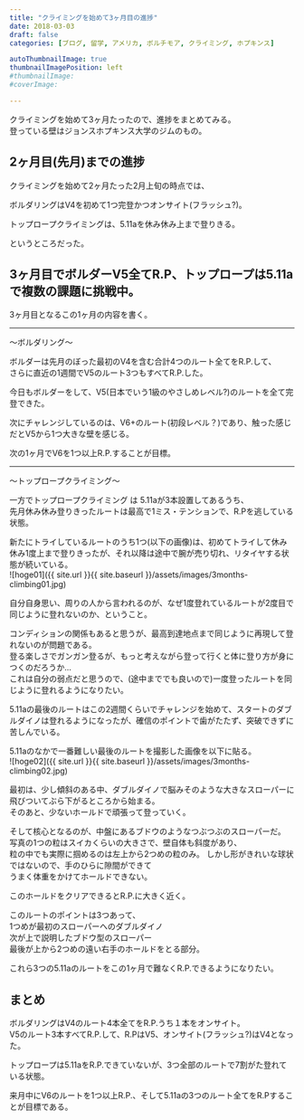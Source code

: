 ```yaml
---
title: "クライミングを始めて3ヶ月目の進捗"
date: 2018-03-03
draft: false
categories: [ブログ, 留学, アメリカ, ボルチモア, クライミング, ホプキンス]

autoThumbnailImage: true
thumbnailImagePosition: left
#thumbnailImage:
#coverImage:

---
```


クライミングを始めて3ヶ月たったので、進捗をまとめてみる。  
登っている壁はジョンスホプキンス大学のジムのもの。  

## 2ヶ月目(先月)までの進捗

クライミングを始めて2ヶ月たった2月上旬の時点では、  


ボルダリングはV4を初めて1つ完登かつオンサイト(フラッシュ?)。  

トップロープクライミングは、5.11aを休み休み上まで登りきる。  


というところだった。  

## 3ヶ月目でボルダーV5全てR.P、トップロープは5.11aで複数の課題に挑戦中。

3ヶ月目となるこの1ヶ月の内容を書く。  


---
〜ボルダリング〜  

ボルダーは先月のぼった最初のV4を含む合計4つのルート全てをR.P.して、  
さらに直近の1週間でV5のルート3つもすべてR.P.した。  

今日もボルダーをして、V5(日本でいう1級のやさしめレベル?)のルートを全て完登できた。  

次にチャレンジしているのは、V6+のルート(初段レベル？)であり、触った感じだとV5から1つ大きな壁を感じる。  

次の1ヶ月でV6を1つ以上R.P.することが目標。  

---
〜トップロープクライミング〜  

一方でトップロープクライミング  は
5.11aが3本設置してあるうち、  
先月休み休み登りきったルートは最高で1ミス・テンションで、R.Pを逃している状態。  


新たにトライしているルートのうち1つ(以下の画像)は、初めてトライして休み休み1度上まで登りきったが、それ以降は途中で腕が売り切れ、リタイヤする状態が続いている。  
![hoge01]({{ site.url }}{{ site.baseurl }}/assets/images/3months-climbing01.jpg)    


自分自身思い、周りの人から言われるのが、なぜ1度登れているルートが2度目で同じように登れないのか、ということ。  

コンディションの関係もあると思うが、最高到達地点まで同じように再現して登れないのが問題である。  
登る楽しさでガンガン登るが、もっと考えながら登って行くと体に登り方が身につくのだろうか...  
これは自分の弱点だと思うので、(途中まででも良いので)一度登ったルートを同じように登れるようになりたい。  



5.11aの最後のルートはこの2週間くらいでチャレンジを始めて、スタートのダブルダイノは登れるようになったが、確信のポイントで歯がたたず、突破できずに苦しんでいる。  

5.11aのなかで一番難しい最後のルートを撮影した画像を以下に貼る。  
![hoge02]({{ site.url }}{{ site.baseurl }}/assets/images/3months-climbing02.jpg)    

最初は、少し傾斜のある中、ダブルダイノで脳みそのような大きなスローパーに飛びついてぶら下がるところから始まる。  
そのあと、少ないホールドで頑張って登っていく。  

そして核心となるのが、中盤にあるブドウのようなつぶつぶのスローパーだ。  
写真の1つの粒はスイカくらいの大きさで、壁自体も斜度があり、  
粒の中でも実際に掴めるのは左上から2つめの粒のみ。
しかし形がきれいな球状ではないので、手のひらに隙間ができて  
うまく体重をかけてホールドできない。  

このホールドをクリアできるとR.P.に大きく近く。  

このルートのポイントは3つあって、  
1つめが最初のスローパーへのダブルダイノ  
次が上で説明したブドウ型のスローパー  
最後が上から2つめの遠い右手のホールドをとる部分。  

これら3つの5.11aのルートをこの1ヶ月で難なくR.P.できるようになりたい。  


## まとめ

ボルダリングはV4のルート4本全てをR.P.うち１本をオンサイト。  
V5のルート3本すべてR.P.して、R.PはV5、オンサイト(フラッシュ?)はV4となった。  

トップロープは5.11aをR.P.できていないが、3つ全部のルートで7割がた登れている状態。  

来月中にV6のルートを1つ以上R.P.、そして5.11aの3つのルート全てをR.Pすることが目標である。  

